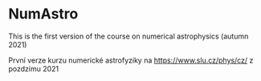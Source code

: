 # NumAstro

This is the first version of the course on numerical astrophysics  (autumn 2021)

První verze kurzu numerické astrofyziky na https://www.slu.cz/phys/cz/ z pozdzimu 2021
